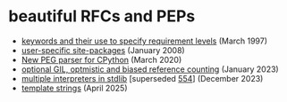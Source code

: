 # beautiful RFCs and PEPs

- [keywords and their use to specify requirement levels](https://datatracker.ietf.org/doc/html/rfc2119.html) (March 1997)
- [user-specific site-packages](https://peps.python.org/pep-0370/) (January 2008)
- [New PEG parser for CPython](https://peps.python.org/pep-0617/) (March 2020)
- [optional GIL, optmistic and biased reference counting](https://peps.python.org/pep-0703/) (January 2023)
- [multiple interpreters in stdlib](https://peps.python.org/pep-0734/) [superseded [554](https://peps.python.org/pep-0554/)] (December 2023)
- [template strings](https://peps.python.org/pep-0750/) (April 2025)
